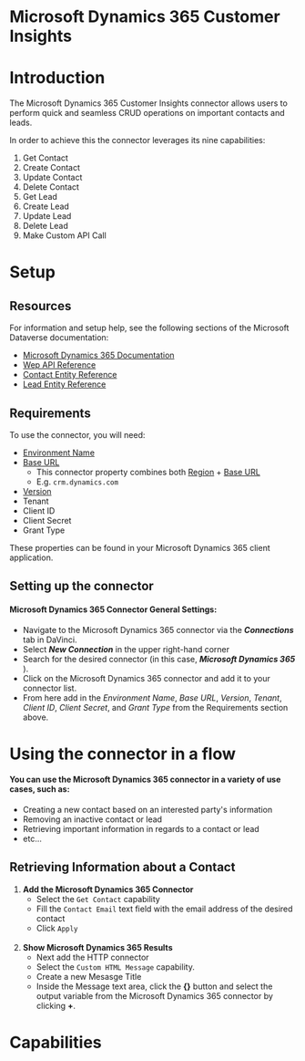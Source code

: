 # Microsoft Dynamics 365 Customer Insights

# Introduction

The Microsoft Dynamics 365 Customer Insights connector allows users to perform quick and seamless CRUD operations on important contacts and leads. 

In order to achieve this the connector leverages its nine capabilities: <br>

1. Get Contact <br>
2. Create Contact <br>
3. Update Contact <br>
4. Delete Contact <br>
5. Get Lead <br>
6. Create Lead <br>
7. Update Lead <br>
8. Delete Lead <br>
9. Make Custom API Call <br>

# Setup

## Resources

For information and setup help, see the following sections of the Microsoft Dataverse documentation:
* [Microsoft Dynamics 365 Documentation](https://learn.microsoft.com/en-us/dynamics365/)
* [Wep API Reference](https://learn.microsoft.com/en-us/power-apps/developer/data-platform/webapi/reference/about)
* [Contact Entity Reference](https://learn.microsoft.com/en-us/power-apps/developer/data-platform/webapi/reference/contact)
* [Lead Entity Reference](https://learn.microsoft.com/en-us/power-apps/developer/data-platform/webapi/reference/lead)


## Requirements

To use the connector, you will need:
* [Environment Name](https://learn.microsoft.com/en-us/power-apps/developer/data-platform/webapi/compose-http-requests-handle-errors#:~:text=https%3A//-,Environment%20Name,-The%20unique%20name)
* [Base URL](https://learn.microsoft.com/en-us/power-apps/developer/data-platform/webapi/compose-http-requests-handle-errors#:~:text=Region,Datacenter%20regions.)
    * This connector property combines both [Region](https://learn.microsoft.com/en-us/power-apps/developer/data-platform/webapi/compose-http-requests-handle-errors#:~:text=be%20contoso.-,Region,-Your%20environment%20is) + [Base URL](https://learn.microsoft.com/en-us/power-apps/developer/data-platform/webapi/compose-http-requests-handle-errors#:~:text=see%20Datacenter%20regions-,Base%20URL,-This%20is%20usually)
    * E.g. `crm.dynamics.com`
* [Version](https://learn.microsoft.com/en-us/power-apps/developer/data-platform/webapi/compose-http-requests-handle-errors#:~:text=api/data/.-,Version,-The%20version%20is)
* Tenant
* Client ID
* Client Secret
* Grant Type

These properties can be found in your Microsoft Dynamics 365 client application. 

## Setting up the connector

#### Microsoft Dynamics 365 Connector General Settings:
* Navigate to the Microsoft Dynamics 365 connector via the _**Connections**_ tab in DaVinci.
* Select _**New Connection**_ in the upper right-hand corner
* Search for the desired connector (in this case, _**Microsoft Dynamics 365**_ ).
* Click on the Microsoft Dynamics 365 connector and add it to your connector list.
* From here add in the _Environment Name_, _Base URL_, _Version_, _Tenant_, _Client ID_, _Client Secret_, and _Grant Type_ from the Requirements section above.

# Using the connector in a flow

#### You can use the Microsoft Dynamics 365 connector in a variety of use cases, such as:
* Creating a new contact based on an interested party's information
* Removing an inactive contact or lead
* Retrieving important information in regards to a contact or lead
* etc...

## Retrieving Information about a Contact
1. **Add the Microsoft Dynamics 365 Connector**
    * Select the `Get Contact` capability
    * Fill the `Contact Email` text field with the email address of the desired contact
    * Click `Apply`
    <br><br>
2. **Show Microsoft Dynamics 365 Results**
    * Next add the HTTP connector 
    * Select the `Custom HTML Message` capability.
    * Create a new Mesasge Title
    * Inside the Message text area, click the **{}** button and select the output variable from the Microsoft Dynamics 365 connector by clicking **+**.

# Capabilities

